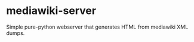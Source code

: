 mediawiki-server
================

Simple pure-python webserver that generates HTML from mediawiki XML dumps.


